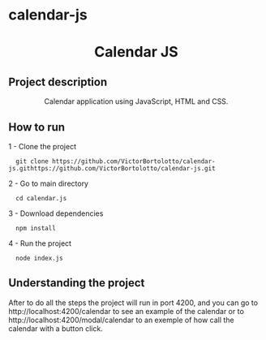 # calendar-js
<h1 align="center">Calendar JS</h1>

## Project description

<p align="center">Calendar application using JavaScript, HTML and CSS.</p>

## How to run

<p>1 - Clone the project<p>

```
  git clone https://github.com/VictorBortolotto/calendar-js.githttps://github.com/VictorBortolotto/calendar-js.git
```

<p>2 - Go to main directory</p>

```
  cd calendar.js
```

<p>3 - Download dependencies</p>

```
  npm install
```

<p>4 - Run the project</p>

```
  node index.js
```

## Understanding the project

<p>After to do all the steps the project will run in port 4200, and you can go to http://localhost:4200/calendar to see an example of the calendar or to http://localhost:4200/modal/calendar to an exemple 
of how call the calendar with a button click.</p>